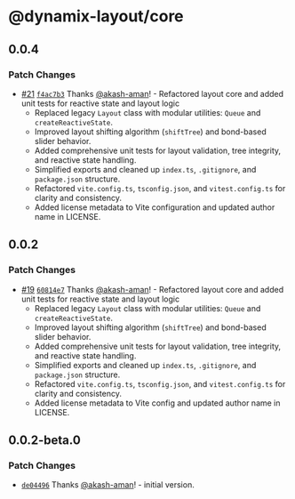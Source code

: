 # @dynamix-layout/core

## 0.0.4

### Patch Changes

- [#21](https://github.com/akash-aman/dynamix-layout/pull/21) [`f4ac7b3`](https://github.com/akash-aman/dynamix-layout/commit/f4ac7b388c78a0111eb4751647dcc4bcbee46f4a) Thanks [@akash-aman](https://github.com/akash-aman)! - Refactored layout core and added unit tests for reactive state and layout logic
    - Replaced legacy `Layout` class with modular utilities: `Queue` and `createReactiveState`.
    - Improved layout shifting algorithm (`shiftTree`) and bond-based slider behavior.
    - Added comprehensive unit tests for layout validation, tree integrity, and reactive state handling.
    - Simplified exports and cleaned up `index.ts`, `.gitignore`, and `package.json` structure.
    - Refactored `vite.config.ts`, `tsconfig.json`, and `vitest.config.ts` for clarity and consistency.
    - Added license metadata to Vite configuration and updated author name in LICENSE.

## 0.0.2

### Patch Changes

- [#19](https://github.com/akash-aman/dynamix-layout/pull/19) [`60814e7`](https://github.com/akash-aman/dynamix-layout/commit/60814e7b1cb27949b0e17724e00771942e070a9e) Thanks [@akash-aman](https://github.com/akash-aman)! - Refactored layout core and added unit tests for reactive state and layout logic
    - Replaced legacy `Layout` class with modular utilities: `Queue` and `createReactiveState`.
    - Improved layout shifting algorithm (`shiftTree`) and bond-based slider behavior.
    - Added comprehensive unit tests for layout validation, tree integrity, and reactive state handling.
    - Simplified exports and cleaned up `index.ts`, `.gitignore`, and `package.json` structure.
    - Refactored `vite.config.ts`, `tsconfig.json`, and `vitest.config.ts` for clarity and consistency.
    - Added license metadata to Vite config and updated author name in LICENSE.

## 0.0.2-beta.0

### Patch Changes

- [`de04496`](https://github.com/akash-aman/dynamix-layout/commit/de044969c2e47c254ced7113c4751a3127fba9d5) Thanks [@akash-aman](https://github.com/akash-aman)! - initial version.
